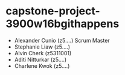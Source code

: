 # capstone-project-3900w16bgithappens

- Alexander Cunio (z5....) Scrum Master
- Stephanie Liaw (z5....)
- Alvin Cherk (z5311001)
- Aditi Nitturkar (z5....)
- Charlene Kwok (z5....)
